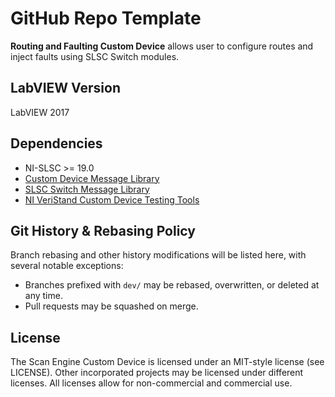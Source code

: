 # GitHub Repo Template

**Routing and Faulting Custom Device** allows user to configure routes and inject faults using SLSC Switch modules.

## LabVIEW Version

LabVIEW 2017

## Dependencies

- NI-SLSC >= 19.0
- [Custom Device Message Library](https://github.com/ni/niveristand-custom-device-message-library)
- [SLSC Switch Message Library](https://github.com/ni/niveristand-slsc-switch-message-library)
- [NI VeriStand Custom Device Testing Tools](https://github.com/ni/niveristand-custom-device-testing-tools)

## Git History & Rebasing Policy

Branch rebasing and other history modifications will be listed here, with several notable exceptions:
- Branches prefixed with `dev/` may be rebased, overwritten, or deleted at any time.
- Pull requests may be squashed on merge.

## License

The Scan Engine Custom Device is licensed under an MIT-style license (see LICENSE). Other incorporated projects may be licensed under different licenses. All licenses allow for non-commercial and commercial use.
